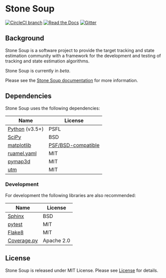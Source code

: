 # Stone Soup
[![CircleCI branch](https://img.shields.io/circleci/project/github/dstl/Stone-Soup/master.svg?label=tests&style=flat)](https://circleci.com/gh/dstl/Stone-Soup)
[![Read the Docs](https://img.shields.io/readthedocs/stonesoup.svg?style=flat)](https://stonesoup.readthedocs.io/en/latest/?badge=latest)
[![Gitter](https://img.shields.io/gitter/room/dstl/Stone-Soup.svg?color=informational&style=flat)](https://gitter.im/dstl/Stone-Soup?utm_source=badge&utm_medium=badge&utm_campaign=pr-badge&utm_content=badge)

## Background
Stone Soup is a software project to provide the target tracking and state estimation
community with a framework for the development and testing of tracking and state
estimation algorithms.

Stone Soup is currently in *beta*.

Please see the
[Stone Soup documentation](https://stonesoup.readthedocs.org/) for more
information.

## Dependencies
Stone Soup uses the following dependencies:

| Name | License |
| ---- | ------- |
| [Python](https://www.python.org/) (v3.5+) | PSFL |
| [SciPy](https://www.scipy.org/) | BSD |
| [matplotlib](https://matplotlib.org/) | [PSF/BSD-compatible](https://matplotlib.org/users/license.html) |
| [ruamel.yaml](https://yaml.readthedocs.io/) | MIT |
| [pymap3d](https://github.com/scivision/pymap3d) | MIT |
| [utm](https://https://github.com/Turbo87/utm) | MIT |

### Development
For development the following libraries are also recommended:

| Name | License |
| ---- | ------- |
| [Sphinx](https://www.sphinx-doc.org/) | BSD |
| [pytest](https://docs.pytest.org/) | MIT |
| [Flake8](https://flake8.pycqa.org/) | MIT |
| [Coverage.py](https://coverage.readthedocs.io/) | Apache 2.0 |

## License
Stone Soup is released under MIT License. Please see [License](LICENSE) for details.
